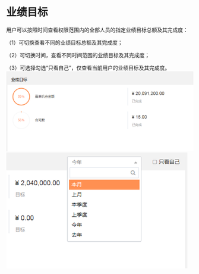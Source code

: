# 业绩目标

用户可以按照时间查看权限范围内的全部人员的指定业绩目标总额及其完成度：

（1）可切换查看不同的业绩目标总额及其完成度；

（2）可切换时间，查看不同时间范围的业绩目标及其完成度；

（3）可选择勾选“只看自己”，仅查看当前用户的业绩目标及其完成度。![](/assets/lix业绩9.png)![](/assets/lix业绩10.png)

